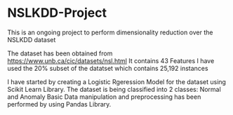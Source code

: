 # NSLKDD-Project
This is an ongoing project to perform dimensionality reduction over the NSLKDD dataset

The dataset has been obtained from 
https://www.unb.ca/cic/datasets/nsl.html
It contains 43 Features
I have used the 20% subset of the datatset which contains 25,192 instances

I have started by creating a Logistic Rgeression Model for the dataset using Scikit Learn Library.
The dataset is being classified into 2 classes: Normal and Anomaly 
Basic Data manipulation and preprocessing has been performed by using Pandas Library.
